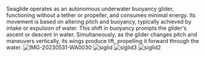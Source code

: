 Seaglide operates as an autonomous underwater buoyancy glider, functioning without a tether or propeller, and consumes minimal energy. Its movement is based on altering pitch and buoyancy, typically achieved by intake or expulsion of water. This shift in buoyancy prompts the glider's ascent or descent in water. Simultaneously, as the glider changes pitch and maneuvers vertically, its wings produce lift, propelling it forward through the water.
![IMG-20230531-WA0030](https://github.com/raoulhakim/Seaglide-Autonomous-Underwater-Glider/assets/95678811/2741a028-77c2-4cd6-bc9d-0847a0b0d854)
![siglid](https://github.com/raoulhakim/Seaglide-Autonomous-Underwater-Glider/assets/95678811/97514cd3-a808-4158-845e-9ff4da696c2f)
![siglid3](https://github.com/raoulhakim/Seaglide-Autonomous-Underwater-Glider/assets/95678811/3290ffe9-4933-4cee-b673-a4fc19316566)
![siglid2](https://github.com/raoulhakim/Seaglide-Autonomous-Underwater-Glider/assets/95678811/02a32468-7846-4352-b19c-f564731f7e00)
